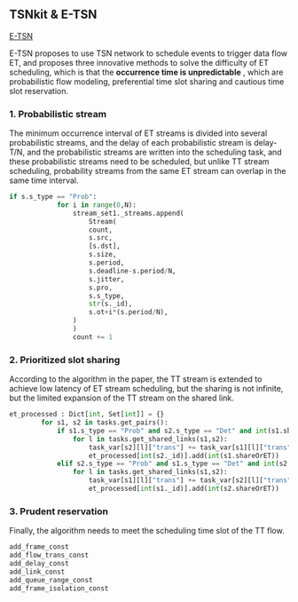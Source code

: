 ## TSNkit & E-TSN
[E-TSN](chrome-extension://bocbaocobfecmglnmeaeppambideimao/pdf/viewer.html?file=https%3A%2F%2Fpeople.gix.tsinghua.edu.cn%2Fdangfan%2Fpublication%2Ficdcs22-etsn%2Ficdcs22-etsn.pdf)

E-TSN proposes to use TSN network to schedule events to trigger data flow ET, and proposes three innovative methods to solve the difficulty of ET scheduling, which is that the **occurrence time is unpredictable** , which are probabilistic flow modeling, preferential time slot sharing and cautious time slot reservation.
### 1. Probabilistic stream
The minimum occurrence interval of ET streams is divided into several probabilistic streams, and the delay of each probabilistic stream is delay-T/N, and the probabilistic streams are written into the scheduling task, and these probabilistic streams need to be scheduled, but unlike TT stream scheduling, probability streams from the same ET stream can overlap in the same time interval.
```python
if s.s_type == "Prob":
            for i in range(0,N):
                stream_set1._streams.append(
                    Stream(
                    count,
                    s.src,
                    [s.dst],
                    s.size,
                    s.period,
                    s.deadline-s.period/N,
                    s.jitter,
                    s.pro,
                    s.s_type,
                    str(s._id),
                    s.ot+i*(s.period/N),
                )
                )
                count += 1

```
### 2. Prioritized slot sharing
According to the algorithm in the paper, the TT stream is extended to achieve low latency of ET stream scheduling, but the sharing is not infinite, but the limited expansion of the TT stream on the shared link.
```python
et_processed : Dict[int, Set[int]] = {}
        for s1, s2 in tasks.get_pairs(): 
            if s1.s_type == "Prob" and s2.s_type == "Det" and int(s1.shareOrET) not in et_processed.setdefault(int(s2._id),set()):
                for l in tasks.get_shared_links(s1,s2):  
                    task_var[s2][l]["trans"] += task_var[s1][l]["trans"]
                    et_processed[int(s2._id)].add(int(s1.shareOrET))
            elif s2.s_type == "Prob" and s1.s_type == "Det" and int(s2.shareOrET) not in et_processed.setdefault(int(s1._id),set()):
                for l in tasks.get_shared_links(s1,s2):  
                    task_var[s1][l]["trans"] += task_var[s2][l]["trans"]
                    et_processed[int(s1._id)].add(int(s2.shareOrET))

```
### 3. Prudent reservation
Finally, the algorithm needs to meet the scheduling time slot of the TT flow.
```python
add_frame_const
add_flow_trans_const
add_delay_const
add_link_const
add_queue_range_const
add_frame_isolation_const

```
